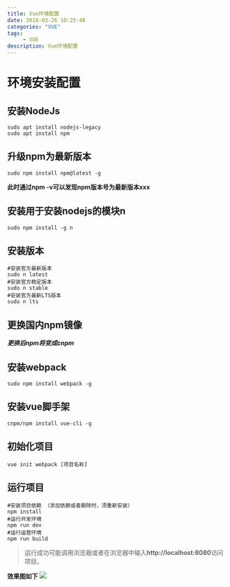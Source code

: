 ```yaml
---
title: Vue环境配置
date: 2018-03-26 10:25:48
categories: "VUE"
tags:
     - VUE
description: Vue环境配置
---
```

# 环境安装配置

## 安装NodeJs

```shell
sudo apt install nodejs-legacy
sudo apt install npm
```

## 升级npm为最新版本

```shell
sudo npm install npm@latest -g
```

**此时通过npm -v可以发现npm版本号为最新版本xxx**
## 安装用于安装nodejs的模块n

```shell
sudo npm install -g n
```

## 安装版本

```shell
#安装官方最新版本
sudo n latest
#安装官方稳定版本
sudo n stable
#安装官方最新LTS版本
sudo n lts
```

## 更换国内npm镜像

***更换后npm将变成cnpm***
## 安装webpack
```shell
sudo npm install webpack -g
```

## 安装vue脚手架

```shell
cnpm/npm install vue-cli -g
```

## 初始化项目

```shell
vue init webpack [项目名称]
```

## 运行项目

```shell
#安装项目依赖 （添加依赖或者删除时，须重新安装）
npm install
#运行开发环境
npm run dev
#运行运营环境
npm run build
```

> 运行成功可能调用浏览器或者在浏览器中输入**http://localhost:8080**访问项目。

**效果图如下**
![](http://p62t2zg97.bkt.clouddn.com/20180326101815082/VUE配置成功后浏览器截图.png)
